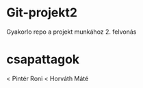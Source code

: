 # Git-projekt2
Gyakorlo repo a projekt munkához 2. felvonás
# csapattagok
< Pintér Roni
< Horváth Máté

